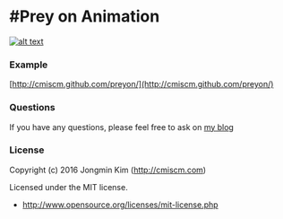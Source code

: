 #Prey on Animation
============


[![alt text](https://cmiscm.github.io/preyon/screenshot/mon.gif)](http://cmiscm.github.com/preyon/)

 
### Example
[http://cmiscm.github.com/preyon/](http://cmiscm.github.com/preyon/)

### Questions
If you have any questions, please feel free to ask on [my blog](http://blog.cmiscm.com/?p=5325)


### License
Copyright (c) 2016 Jongmin Kim (http://cmiscm.com) 

Licensed under the MIT license.

 - http://www.opensource.org/licenses/mit-license.php
